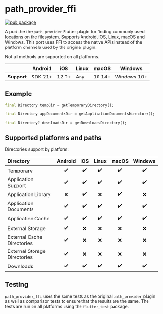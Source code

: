 # path_provider_ffi
<?code-excerpt path-base="example/lib"?>

[![pub package](https://img.shields.io/pub/v/path_provider_ffi.svg)](https://pub.dev/packages/path_provider_ffi)

A port the the `path_provider` Flutter plugin for finding commonly used locations on the filesystem.
Supports Android, iOS, Linux, macOS and Windows. This port uses FFI to access the native APIs instead of the platform channels used by the original plugin. 


Not all methods are supported on all platforms.

|             | Android | iOS   | Linux | macOS  | Windows     |
| ----------- | ------- | ----- | ----- | ------ | ----------- |
| **Support** | SDK 21+ | 12.0+ | Any   | 10.14+ | Windows 10+ |


## Example
<?code-excerpt "readme_excerpts.dart (Example)"?>
```dart
final Directory tempDir = getTemporaryDirectory();

final Directory appDocumentsDir = getApplicationDocumentsDirectory();

final Directory? downloadsDir = getDownloadsDirectory();
```

## Supported platforms and paths

Directories support by platform:

| Directory                    | Android |  iOS  | Linux | macOS | Windows |
| :--------------------------- | :-----: | :---: | :---: | :---: | :-----: |
| Temporary                    |    ✔️    |   ✔️   |   ✔️   |   ✔️   |    ✔️    |
| Application Support          |    ✔️    |   ✔️   |   ✔️   |   ✔️   |    ✔️    |
| Application Library          |    ❌️    |   ✔️   |   ❌️   |   ✔️   |    ❌️    |
| Application Documents        |    ✔️    |   ✔️   |   ✔️   |   ✔️   |    ✔️    |
| Application Cache            |    ✔️    |   ✔️   |   ✔️   |   ✔️   |    ✔️    |
| External Storage             |    ✔️    |   ❌   |   ❌   |   ❌️   |    ❌️    |
| External Cache Directories   |    ✔️    |   ❌   |   ❌   |   ❌️   |    ❌️    |
| External Storage Directories |    ✔️    |   ❌   |   ❌   |   ❌️   |    ❌️    |
| Downloads                    |    ✔️    |   ✔️   |   ✔️   |   ✔️   |    ✔️    |

## Testing

`path_provider_ffi` uses the same tests as the original `path_provider` plugin as well as comparison tests to ensure that the results are the same. The tests are run on all platforms using the `flutter_test` package.